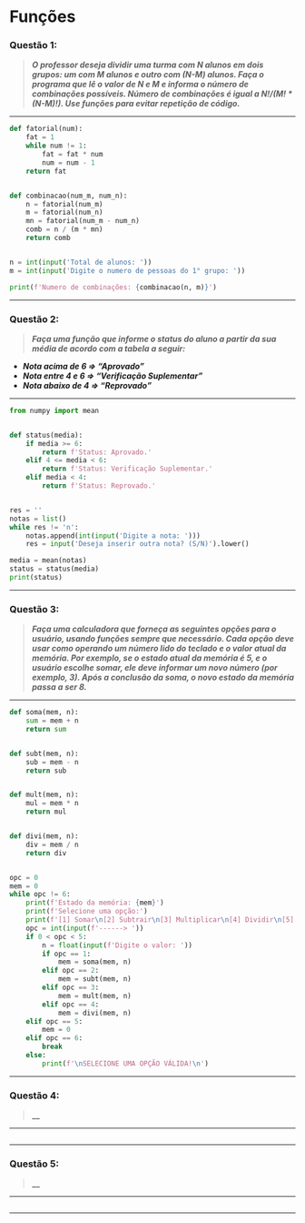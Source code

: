 # Funções

### **Questão 1:**
> **_O professor deseja dividir uma turma com N alunos em dois grupos: um com M
alunos e outro com (N-M) alunos. Faça o programa que lê o valor de N e M e informa
o número de combinações possíveis. Número de combinações é igual a N!/(M! * (N-M)!).
Use funções para evitar repetição de código._**

---
```python
def fatorial(num):
    fat = 1
    while num != 1:
        fat = fat * num
        num = num - 1
    return fat


def combinacao(num_m, num_n):
    n = fatorial(num_m)
    m = fatorial(num_n)
    mn = fatorial(num_m - num_n)
    comb = n / (m * mn)
    return comb


n = int(input('Total de alunos: '))
m = int(input('Digite o numero de pessoas do 1° grupo: '))

print(f'Numero de combinações: {combinacao(n, m)}')
```
---

### **Questão 2:**
> **_Faça uma função que informe o status do aluno a partir da sua média de acordo com a
tabela a seguir:_**
- **_Nota acima de 6 ⇒ “Aprovado”_**
- **_Nota entre 4 e 6 ⇒ “Verificação Suplementar”_**
- **_Nota abaixo de 4 ⇒ “Reprovado”_**

---
```python
from numpy import mean


def status(media):
    if media >= 6:
        return f'Status: Aprovado.'
    elif 4 <= media < 6:
        return f'Status: Verificação Suplementar.'
    elif media < 4:
        return f'Status: Reprovado.'


res = ''
notas = list()
while res != 'n':
    notas.append(int(input('Digite a nota: ')))
    res = input('Deseja inserir outra nota? (S/N)').lower()

media = mean(notas)
status = status(media)
print(status)
```
---

### **Questão 3:**
> **_Faça uma calculadora que forneça as seguintes opções para o usuário, usando funções
sempre que necessário. Cada opção deve usar como operando um número lido do
teclado e o valor atual da memória. Por exemplo, se o estado atual da memória é 5, e
o usuário escolhe somar, ele deve informar um novo número (por exemplo, 3). Após a
conclusão da soma, o novo estado da memória passa a ser 8._**

---
```python
def soma(mem, n):
    sum = mem + n
    return sum


def subt(mem, n):
    sub = mem - n
    return sub


def mult(mem, n):
    mul = mem * n
    return mul


def divi(mem, n):
    div = mem / n
    return div


opc = 0
mem = 0
while opc != 6:
    print(f'Estado da memória: {mem}')
    print(f'Selecione uma opção:')
    print(f'[1] Somar\n[2] Subtrair\n[3] Multiplicar\n[4] Dividir\n[5] Limpar memória\n[6] Sair do programa')
    opc = int(input(f'------> '))
    if 0 < opc < 5:
        n = float(input(f'Digite o valor: '))
        if opc == 1:
            mem = soma(mem, n)
        elif opc == 2:
            mem = subt(mem, n)
        elif opc == 3:
            mem = mult(mem, n)
        elif opc == 4:
            mem = divi(mem, n)
    elif opc == 5:
        mem = 0
    elif opc == 6:
        break
    else:
        print(f'\nSELECIONE UMA OPÇÃO VÁLIDA!\n')
```
---

### **Questão 4:**
> **__**

---
```python

```
---

### **Questão 5:**
> **__**

---
```python

```
---
